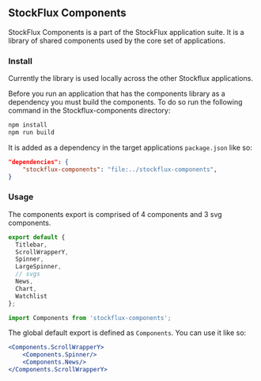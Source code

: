 ## StockFlux Components

StockFlux Components is a part of the StockFlux application suite. It is a library of shared components used by the core set of applications.

### Install

Currently the library is used locally across the other Stockflux applications.

Before you run an application that has the components library as a dependency you must build the components. To do so run the following command in the Stockflux-components directory:

```bash
npm install
npm run build
```

It is added as a dependency in the target applications `package.json` like so:

```json
"dependencies": {
    "stockflux-components": "file:../stockflux-components",
}
```

### Usage

The components export is comprised of 4 components and 3 svg components.

```javascript
export default {
  Titlebar,
  ScrollWrapperY,
  Spinner,
  LargeSpinner,
  // svgs
  News,
  Chart,
  Watchlist
};
```

```javascript
import Components from 'stockflux-components';
```

The global default export is defined as `Components`. You can use it like so:

```jsx
<Components.ScrollWrapperY>
    <Components.Spinner/>
    <Components.News/>
</Components.ScrollWrapperY>
```
